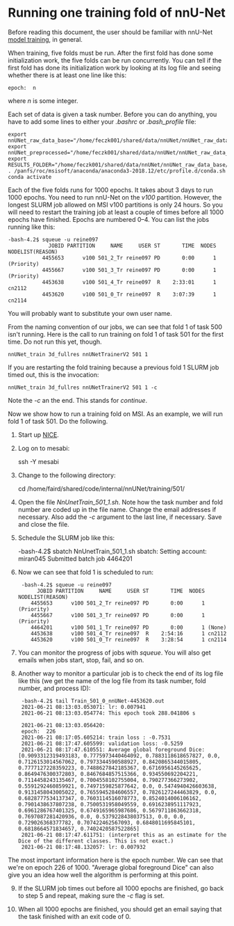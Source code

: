 Running one training fold of nnU-Net
====================================

Before reading this document, the user should be familiar with nnU-Net
[model training](https://github.com/MIC-DKFZ/nnUNet#model-training), in general.

When training, five folds must be run.  After the first fold has done some initialization
work, the five folds can be run concurrently.  You can tell if the first fold has done
its initialization work by looking at its log file and seeing whether there is at least
one line like this:

    epoch:  n

where *n* is some integer.

Each set of data is given a task number.  Before you can do anything,
you have to add some lines to either your *.bashrc* or *.bash_profile* file:

    export nnUNet_raw_data_base="/home/feczk001/shared/data/nnUNet/nnUNet_raw_data_base/"
    export nnUNet_preprocessed="/home/feczk001/shared/data/nnUNet/nnUNet_raw_data_base/nnUNet_preprocessed"
    export RESULTS_FOLDER="/home/feczk001/shared/data/nnUNet/nnUNet_raw_data_base/nnUNet_trained_models"
    . /panfs/roc/msisoft/anaconda/anaconda3-2018.12/etc/profile.d/conda.sh
    conda activate

Each of the five folds runs for 1000 epochs.  It takes about 3 days to run 1000 epochs.
You need to run nnU-Net on the *v100* partition.  However, the longest SLURM job
allowed on MSI v100 partitions is only 24 hours.  So you will need to restart the training job at least
a couple of times before all 1000 epochs have finished.  Epochs are numbered 0&ndash;4.
You can list the jobs running like this:

    -bash-4.2$ squeue -u reine097
                 JOBID PARTITION     NAME     USER ST       TIME  NODES NODELIST(REASON)
               4455653      v100 501_2_Tr reine097 PD       0:00      1 (Priority)
               4455667      v100 501_3_Tr reine097 PD       0:00      1 (Priority)
               4453638      v100 501_4_Tr reine097  R    2:33:01      1 cn2112
               4453620      v100 501_0_Tr reine097  R    3:07:39      1 cn2114

You will probably want to substitute your own user name.

From the naming convention of our jobs, we can see that fold 1 of task 500 isn't running.
Here is the call to run training on fold 1 of task 501 for the first time.  Do not run this yet,
though.

    nnUNet_train 3d_fullres nnUNetTrainerV2 501 1

If you are restarting the fold training because a previous fold 1 SLURM job timed out, this is the
invocation:

    nnUNet_train 3d_fullres nnUNetTrainerV2 501 1 -c

Note the *-c* an the end.  This stands for *continue*.

Now we show how to run a training fold on MSI.  As an example, we will run fold 1 of task 501.
Do the following.

1. Start up [NICE](https://www.msi.umn.edu/support/faq/how-do-i-obtain-graphical-connection-using-nice-system).
2. Log on to mesabi:
   
    
    ssh -Y mesabi
   
3. Change to the following directory:


    cd /home/faird/shared/code/internal/nnUNet/training/501/
   
4. Open the file *NnUnetTrain_501_1.sh*.  Note how the task number and fold number are coded
up in the file name.  Change the email addresses if necessary.  Also add the *-c* argument to the last line, if necessary.  Save and close the file.
   
5. Schedule the SLURM job like this:


    -bash-4.2$ sbatch NnUnetTrain_501_1.sh
    sbatch: Setting account: miran045
    Submitted batch job 4464201

6. Now we can see that fold 1 is scheduled to run:

        -bash-4.2$ squeue -u reine097
             JOBID PARTITION     NAME     USER ST       TIME  NODES NODELIST(REASON)
           4455653      v100 501_2_Tr reine097 PD       0:00      1 (Priority)
           4455667      v100 501_3_Tr reine097 PD       0:00      1 (Priority)
           4464201      v100 501_1_Tr reine097 PD       0:00      1 (None)
           4453638      v100 501_4_Tr reine097  R    2:54:16      1 cn2112
           4453620      v100 501_0_Tr reine097  R    3:28:54      1 cn2114

7. You can monitor the progress of jobs with *squeue*.  You will also get emails when jobs start, stop, fail, and so on.

8. Another way to monitor a particular job is to check the end of its log file like this (we get the name of the log file from its task number, fold number, and process ID):

        -bash-4.2$ tail Train_501_0_nnUNet-4453620.out
        2021-06-21 08:13:03.053071: lr: 0.007941
        2021-06-21 08:13:03.054774: This epoch took 288.041806 s
        
        2021-06-21 08:13:03.056420: 
        epoch:  226
        2021-06-21 08:17:05.605214: train loss : -0.7531
        2021-06-21 08:17:47.605599: validation loss: -0.5259
        2021-06-21 08:17:47.610551: Average global foreground Dice: [0.9093312319493183, 0.7775973440464092, 0.7883118618657827, 0.0, 0.7126153014567062, 0.7973344590588927, 0.8420865344015805, 0.7777127228359223, 0.7488627842185367, 0.6716956145265625, 0.8649476300372803, 0.8467684857515366, 0.934550692204221, 0.7114458243135467, 0.7004558102755004, 0.790277366273902, 0.5591292460859921, 0.7497159825877642, 0.0, 0.5474940426603638, 0.9131458043005022, 0.7655945284606557, 0.7826127244463829, 0.0, 0.6828777534137347, 0.7603114516078773, 0.8524014006106162, 0.7901438637807238, 0.7500531958049559, 0.6916238951117923, 0.6961286767401325, 0.6749165965987686, 0.5679711863662318, 0.7697087281420936, 0.0, 0.5379228438037513, 0.0, 0.0, 0.729026368377782, 0.707422462567093, 0.6848011695845101, 0.6818664571834657, 0.7402420587522865]
        2021-06-21 08:17:47.611751: (interpret this as an estimate for the Dice of the different classes. This is not exact.)
        2021-06-21 08:17:48.132057: lr: 0.007932

The most important information here is the epoch number.  We can see that we're on epoch 226 of 1000.  "Average global foreground Dice" can also give you an idea how well the algorithm is performing at this point.

9. If the SLURM job times out before all 1000 epochs are finished, go back to step 5 and repeat, making sure the *-c* flag is set.

10. When all 1000 epochs are finished, you should get an email saying that the task finished with an exit code of 0.